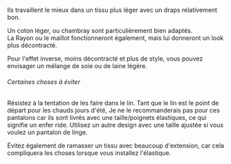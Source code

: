 Ils travaillent le mieux dans un tissu plus léger avec un draps relativement bon.

Un coton léger, ou chambray sont particulièrement bien adaptés.\
La Rayon ou le maillot fonctionneront également, mais lui donneront un look plus décontracté.

Pour l'effet inverse, moins décontracté et plus de style, vous pouvez envisager un mélange de soie ou de laine légère.

<Tip>

###### Certaines choses à éviter

Résistez à la tentation de les faire dans le lin.
Tant que le lin est le point de départ pour les chauds jours d'été, Je ne le recommanderais pas pour ces pantalons
car ils sont livrés avec une taille/poignets élastiques, ce qui signifie un enfer ride.
Utilisez un autre design avec une taille ajustée si vous voulez un pantalon de linge.

Évitez également de ramasser un tissu avec beaucoup d'extension, car cela compliquera les choses lorsque vous installez l'élastique. </Tip>
